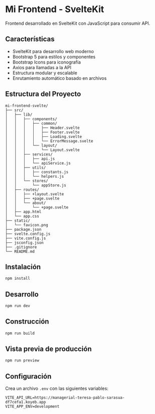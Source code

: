 # Mi Frontend - SvelteKit

Frontend desarrollado en SvelteKit con JavaScript para consumir API.

## Características

- SvelteKit para desarrollo web moderno
- Bootstrap 5 para estilos y componentes
- Bootstrap Icons para iconografía
- Axios para llamadas a la API
- Estructura modular y escalable
- Enrutamiento automático basado en archivos

## Estructura del Proyecto

```
mi-frontend-svelte/
├── src/
│   ├── lib/
│   │   ├── components/
│   │   │   ├── common/
│   │   │   │   ├── Header.svelte
│   │   │   │   ├── Footer.svelte
│   │   │   │   ├── Loading.svelte
│   │   │   │   └── ErrorMessage.svelte
│   │   │   └── layout/
│   │   │       └── Layout.svelte
│   │   ├── services/
│   │   │   ├── api.js
│   │   │   └── apiService.js
│   │   ├── utils/
│   │   │   ├── constants.js
│   │   │   └── helpers.js
│   │   └── stores/
│   │       └── appStore.js
│   ├── routes/
│   │   ├── +layout.svelte
│   │   ├── +page.svelte
│   │   └── about/
│   │       └── +page.svelte
│   ├── app.html
│   └── app.css
├── static/
│   └── favicon.png
├── package.json
├── svelte.config.js
├── vite.config.js
├── jsconfig.json
├── .gitignore
└── README.md
```

## Instalación

```bash
npm install
```

## Desarrollo

```bash
npm run dev
```

## Construcción

```bash
npm run build
```

## Vista previa de producción

```bash
npm run preview
```

## Configuración

Crea un archivo `.env` con las siguientes variables:

```env
VITE_API_URL=https://managerial-teresa-pablo-sarasua-df7cefa1.koyeb.app
VITE_APP_ENV=development
```
